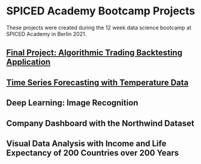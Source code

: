 # SPICED Academy Bootcamp Projects

These projects were created during the 12 week data science bootcamp at SPICED Academy in Berlin 2021.

## [Final Project: Algorithmic Trading Backtesting Application](https://github.com/fkosse/bootcamp_projects/tree/main/algo-trading_strategy_app) 

## [Time Series Forecasting with Temperature Data](https://github.com/fkosse/bootcamp_projects/tree/main/time_series_forecasting)

## Deep Learning: Image Recognition 

## Company Dashboard with the Northwind Dataset

## Visual Data Analysis with Income and Life Expectancy of 200 Countries over 200 Years

